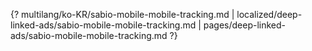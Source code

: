 {? multilang/ko-KR/sabio-mobile-mobile-tracking.md | localized/deep-linked-ads/sabio-mobile-mobile-tracking.md | pages/deep-linked-ads/sabio-mobile-mobile-tracking.md ?}
